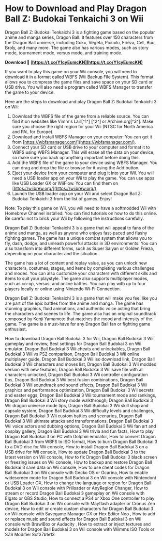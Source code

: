 # How to Download and Play Dragon Ball Z: Budokai Tenkaichi 3 on Wii
 
Dragon Ball Z: Budokai Tenkaichi 3 is a fighting game based on the popular anime and manga series, Dragon Ball. It features over 150 characters from the Dragon Ball universe, including Goku, Vegeta, Piccolo, Frieza, Cell, Buu, Broly, and many more. The game also has various modes, such as story mode, tournament mode, versus mode, and training mode.
 
**Download 🔗 [https://t.co/Y1cyEumcKN](https://t.co/Y1cyEumcKN)**


 
If you want to play this game on your Wii console, you will need to download it in a format called WBFS (Wii Backup File System). This format allows you to compress the game files and save space on your SD card or USB drive. You will also need a program called WBFS Manager to transfer the game to your device.
 
Here are the steps to download and play Dragon Ball Z: Budokai Tenkaichi 3 on Wii:
 
1. Download the WBFS file of the game from a reliable source. You can find it on websites like Vimm's Lair[^1^] [^2^] or Archive.org[^3^]. Make sure you choose the right region for your Wii (NTSC for North America and PAL for Europe).
2. Download and install WBFS Manager on your computer. You can get it from [https://wbfsmanager.com/](https://wbfsmanager.com/).
3. Connect your SD card or USB drive to your computer and format it to WBFS using WBFS Manager. This will erase all the data on your device, so make sure you back up anything important before doing this.
4. Add the WBFS file of the game to your device using WBFS Manager. You can drag and drop the file or browse for it using the Add button.
5. Eject your device from your computer and plug it into your Wii. You will need a USB loader app on your Wii to play the game. You can use apps like USB Loader GX or WiiFlow. You can find them on [https://wiibrew.org/](https://wiibrew.org/).
6. Launch the USB loader app on your Wii and select Dragon Ball Z: Budokai Tenkaichi 3 from the list of games. Enjoy!

Note: To play this game on Wii, you will need to have a softmodded Wii with Homebrew Channel installed. You can find tutorials on how to do this online. Be careful not to brick your Wii by following the instructions carefully.
  
Dragon Ball Z: Budokai Tenkaichi 3 is a game that will appeal to fans of the anime and manga, as well as anyone who enjoys fast-paced and flashy fighting games. The game has a unique combat system that allows you to fly, dash, dodge, and unleash powerful attacks in 3D environments. You can also transform into different forms, such as Super Saiyan or Golden Frieza, depending on your character and the situation.
 
The game has a lot of content and replay value, as you can unlock new characters, costumes, stages, and items by completing various challenges and modes. You can also customize your characters with different skills and items to suit your playstyle. The game also supports multiplayer modes, such as co-op, versus, and online battles. You can play with up to four players locally or online using Nintendo Wi-Fi Connection.
 
Dragon Ball Z: Budokai Tenkaichi 3 is a game that will make you feel like you are part of the epic battles from the anime and manga. The game has stunning graphics, fluid animations, and authentic voice acting that bring the characters and scenes to life. The game also has an original soundtrack composed by Kenji Yamamoto that matches the mood and intensity of the game. The game is a must-have for any Dragon Ball fan or fighting game enthusiast.
 
How to download Dragon Ball Budokai 3 for Wii,  Dragon Ball Budokai 3 Wii gameplay and review,  Best settings for Dragon Ball Budokai 3 on Wii emulator,  Dragon Ball Budokai 3 Wii cheats and unlockables,  Dragon Ball Budokai 3 Wii vs PS2 comparison,  Dragon Ball Budokai 3 Wii online multiplayer guide,  Dragon Ball Budokai 3 Wii iso download link,  Dragon Ball Budokai 3 Wii characters and moves list,  Dragon Ball Budokai 3 Wii modded version with new features,  Dragon Ball Budokai 3 Wii save file with all characters unlocked,  Dragon Ball Budokai 3 Wii controller configuration tips,  Dragon Ball Budokai 3 Wii best fusion combinations,  Dragon Ball Budokai 3 Wii soundtrack and sound effects,  Dragon Ball Budokai 3 Wii graphics and performance optimization,  Dragon Ball Budokai 3 Wii secrets and easter eggs,  Dragon Ball Budokai 3 Wii tournament mode and rankings,  Dragon Ball Budokai 3 Wii story mode walkthrough,  Dragon Ball Budokai 3 Wii dragon universe mode tips,  Dragon Ball Budokai 3 Wii skill shop and capsule system,  Dragon Ball Budokai 3 Wii difficulty levels and challenges,  Dragon Ball Budokai 3 Wii custom battles and scenarios,  Dragon Ball Budokai 3 Wii ultimate attacks and transformations,  Dragon Ball Budokai 3 Wii voice actors and dubbing options,  Dragon Ball Budokai 3 Wii fan art and cosplay gallery,  Dragon Ball Budokai 3 Wii trivia and fun facts,  How to play Dragon Ball Budokai 3 on PC with Dolphin emulator,  How to convert Dragon Ball Budokai 3 from WBFS to ISO format,  How to burn Dragon Ball Budokai 3 to a DVD disc for Wii console,  How to install Dragon Ball Budokai 3 on a USB drive for Wii console,  How to update Dragon Ball Budokai 3 to the latest version on Wii console,  How to fix Dragon Ball Budokai 3 black screen or freezing issues on Wii console,  How to backup and restore Dragon Ball Budokai 3 save data on Wii console,  How to use cheat codes for Dragon Ball Budokai 3 on Wii console with Gecko OS or Ocarina,  How to enable widescreen mode for Dragon Ball Budokai 3 on Wii console with Nintendont or USB Loader GX,  How to change the language or region for Dragon Ball Budokai 3 on Wii console with Priiloader or AnyRegion Changer,  How to stream or record Dragon Ball Budokai 3 gameplay on Wii console with Elgato or OBS Studio,  How to connect a PS4 or Xbox One controller to play Dragon Ball Budokai 3 on Wii console with Mayflash adapter or Cronus Zen device,  How to edit or create custom characters for Dragon Ball Budokai 3 on Wii console with Savegame Manager GX or Hex Editor Neo ,  How to add or replace music and sound effects for Dragon Ball Budokai 3 on Wii console with BrawlBox or Audacity ,  How to extract or inject textures and models for Dragon Ball Budokai 3 on Wii console with Wiimms ISO Tools or SZS Modifier
 8cf37b1e13
 
